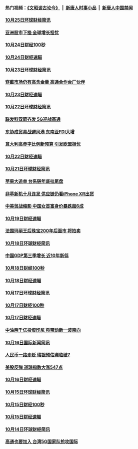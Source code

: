 #### 热门视频：[《文昭谈古论今》](https://github.com/gfw-breaker/wenzhao/blob/master/README.md?t=10260032) &nbsp;|&nbsp; [新唐人时事小品](https://github.com/gfw-breaker/ntdtv-comedy/blob/master/README.md?t=10260032) &nbsp;|&nbsp; [新唐人中国禁闻](https://github.com/gfw-breaker/ntdtv-news/blob/master/README.md?t=10260032)

#### [10月25日环球财经简讯](../pages/news208/a1396771.md?t=10260032) 

#### [亚洲股市下挫 全球增长担忧](../pages/news208/a1396757.md?t=10260032) 

#### [10月24日财经100秒](../pages/news208/a1396750.md?t=10260032) 

#### [10月24日财经速瞄](../pages/news208/a1396676.md?t=10260032) 

#### [10月23日环球财经简讯](../pages/news208/a1396638.md?t=10260032) 

#### [穿戴市场仍有高含金量 高通合作台厂伙伴](../pages/news208/a1396618.md?t=10260032) 

#### [10月23日财经速瞄](../pages/news208/a1396523.md?t=10260032) 

#### [10月22日环球财经简讯](../pages/news208/a1396479.md?t=10260032) 

#### [联发科双箭齐发 5G迎战高通](../pages/news208/a1396463.md?t=10260032) 

#### [东协成贸易战避风港 东南亚FDI大增](../pages/news208/a1396462.md?t=10260032) 

#### [意大利高赤字比例新预算 引发欧盟担忧](../pages/news208/a1396344.md?t=10260032) 

#### [10月22日财经速瞄](../pages/news208/a1396383.md?t=10260032) 

#### [10月21日环球财经简讯](../pages/news208/a1396338.md?t=10260032) 

#### [苹果大追单 台系链年底拉尾盘](../pages/news208/a1396320.md?t=10260032) 

#### [非苹新机十月连发 供应链仍看iPhone XR出货](../pages/news208/a1396220.md?t=10260032) 

#### [中美贸战缩影 中国女首富身价暴跌超6成](../pages/news208/a1396150.md?t=10260032) 

#### [10月19日财经速瞄](../pages/news208/a1396078.md?t=10260032) 

#### [法国玛丽王后珠宝200年后面市 将拍卖](../pages/news208/a1396074.md?t=10260032) 

#### [10月18日环球财经简讯](../pages/news208/a1396037.md?t=10260032) 

#### [中国GDP第三季增长 近10年新低](../pages/news208/a1396032.md?t=10260032) 

#### [10月18日财经100秒](../pages/news208/a1396017.md?t=10260032) 

#### [10月18日财经速瞄](../pages/news208/a1395923.md?t=10260032) 

#### [10月17日环球财经简讯](../pages/news208/a1395879.md?t=10260032) 

#### [10月17日财经100秒](../pages/news208/a1395862.md?t=10260032) 

#### [10月17日财经速瞄](../pages/news208/a1395794.md?t=10260032) 

#### [中油两千亿投资印尼 将带动新一波南向](../pages/news208/a1395728.md?t=10260032) 

#### [10月16日国际新闻简讯](../pages/news208/a1395726.md?t=10260032) 

#### [人民币一路走贬 瑞银预估濒临破7](../pages/news208/a1395619.md?t=10260032) 

#### [美股反弹 道琼指数大涨547点](../pages/news208/a1395665.md?t=10260032) 

#### [10月16日财经速瞄](../pages/news208/a1395646.md?t=10260032) 

#### [10月15日环球财经简讯](../pages/news208/a1395588.md?t=10260032) 

#### [10月15日财经100秒](../pages/news208/a1395569.md?t=10260032) 

#### [10月15日财经速瞄](../pages/news208/a1395499.md?t=10260032) 

#### [10月14日环球财经简讯](../pages/news208/a1395446.md?t=10260032) 

#### [高通也要加入 台湾5G国家队抢攻国际](../pages/news208/a1395415.md?t=10260032) 

